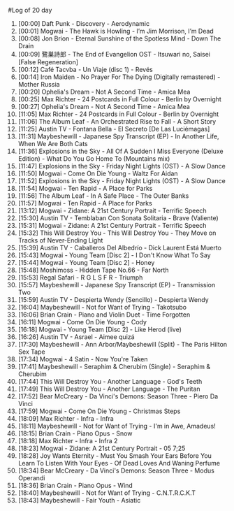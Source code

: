 #Log of 20 day

1. [00:00] Daft Punk - Discovery - Aerodynamic
1. [00:01] Mogwai - The Hawk is Howling - I’m Jim Morrison, I’m Dead
1. [00:08] Jon Brion - Eternal Sunshine of the Spotless Mind - Down The Drain
1. [00:09] 鷺巣詩郎 - The End of Evangelion OST - Itsuwari no, Saisei [False Regeneration]
1. [00:12] Café Tacvba - Un Viaje (disc 1) - Revés
1. [00:14] Iron Maiden - No Prayer For The Dying (Digitally remastered) - Mother Russia
1. [00:20] Ophelia's Dream - Not A Second Time - Amica Mea
1. [00:25] Max Richter - 24 Postcards in Full Colour - Berlin by Overnight
1. [00:27] Ophelia's Dream - Not A Second Time - Amica Mea
1. [11:05] Max Richter - 24 Postcards in Full Colour - Berlin by Overnight
1. [11:06] The Album Leaf - An Orchestrated Rise to Fall - A Short Story
1. [11:25] Austin TV - Fontana Bella - El Secreto [De Las Luciémagas]
1. [11:31] Maybeshewill - Japanese Spy Transcript (EP) - In Another Life, When We Are Both Cats
1. [11:36] Explosions in the Sky - All Of A Sudden I Miss Everyone (Deluxe Edition) - What Do You Go Home To  (Mountains mix)
1. [11:47] Explosions in the Sky - Friday Night Lights (OST) - A Slow Dance
1. [11:50] Mogwai - Come On Die Young - Waltz For Aidan
1. [11:52] Explosions in the Sky - Friday Night Lights (OST) - A Slow Dance
1. [11:54] Mogwai - Ten Rapid - A Place for Parks
1. [11:56] The Album Leaf - In A Safe Place - The Outer Banks
1. [11:57] Mogwai - Ten Rapid - A Place for Parks
1. [13:12] Mogwai - Zidane: A 21st Century Portrait - Terrific Speech
1. [15:30] Austin TV - Temblaban Con Sonata Solitaria - Brave (Valiente)
1. [15:31] Mogwai - Zidane: A 21st Century Portrait - Terrific Speech
1. [15:32] This Will Destroy You - This Will Destroy You - They Move on Tracks of Never-Ending Light
1. [15:39] Austin TV - Caballeros Del Albedrío - Dick Laurent Está Muerto
1. [15:43] Mogwai - Young Team [Disc 2] - I Don't Know What To Say
1. [15:44] Mogwai - Young Team [Disc 2] - Honey
1. [15:48] Moshimoss - Hidden Tape No.66 - Far North
1. [15:53] Regal Safari - R G L S F R - Triumph
1. [15:57] Maybeshewill - Japanese Spy Transcript (EP) - Transmission Two
1. [15:59] Austin TV - Despierta Wendy (Sencillo) - Despierta Wendy
1. [16:04] Maybeshewill - Not for Want of Trying - Takotsubo
1. [16:06] Brian Crain - Piano and Violin Duet - Time Forgotten
1. [16:11] Mogwai - Come On Die Young - Cody
1. [16:18] Mogwai - Young Team [Disc 2] - Like Herod (live)
1. [16:26] Austin TV - Asrael - Aimee quizá
1. [17:30] Maybeshewill - Ann Arbor/Maybeshewill (Split) - The Paris Hilton Sex Tape
1. [17:34] Mogwai - 4 Satin - Now You're Taken
1. [17:41] Maybeshewill - Seraphim & Cherubim (Single) - Seraphim & Cherubim
1. [17:44] This Will Destroy You - Another Language - God's Teeth
1. [17:49] This Will Destroy You - Another Language - The Puritan
1. [17:52] Bear McCreary - Da Vinci's Demons: Season Three - Piero Da Vinci
1. [17:59] Mogwai - Come On Die Young - Christmas Steps
1. [18:09] Max Richter - Infra - Infra
1. [18:11] Maybeshewill - Not for Want of Trying - I'm in Awe, Amadeus!
1. [18:15] Brian Crain - Piano Opus - Snow
1. [18:18] Max Richter - Infra - Infra 2
1. [18:23] Mogwai - Zidane: A 21st Century Portrait - 05 7;25
1. [18:28] Joy Wants Eternity - Must You Smash Your Ears Before You Learn To Listen With Your Eyes - Of Dead Loves And Waning Perfume
1. [18:34] Bear McCreary - Da Vinci's Demons: Season Three - Modus Operandi
1. [18:36] Brian Crain - Piano Opus - Wind
1. [18:40] Maybeshewill - Not for Want of Trying - C.N.T.R.C.K.T
1. [18:43] Maybeshewill - Fair Youth - Asiatic
